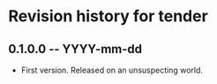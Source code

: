 # Revision history for tender

## 0.1.0.0 -- YYYY-mm-dd

* First version. Released on an unsuspecting world.
